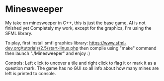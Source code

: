 # Minesweeper
My take on minesweeper in C++, this is just the base game, AI is not finished yet
Completely my work, except for the graphics, I'm using the SFML library.

To play, first install smfl graphics library:
https://www.sfml-dev.org/tutorials/2.5/start-linux.php
then compile using "make" command then launch "./Minesweeper" and enjoy :)

Controls:
Left click to uncover a tile and right click to flag it or mark it as a question mark.
The game has no GUI so all info about how many mines are left is printed to console.
